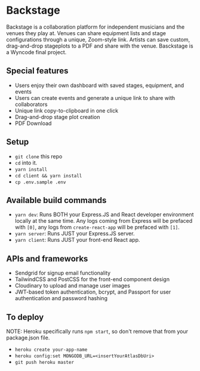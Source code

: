 # Backstage

Backstage is a collaboration platform for independent musicians and the venues they play at. Venues can share equipment lists and stage configurations through a unique, Zoom-style link. Artists can save custom, drag-and-drop stageplots to a PDF and share with the venue. Basckstage is a Wyncode final project.

## Special features

 - Users enjoy their own dashboard with saved stages, equipment, and events
 - Users can create events and generate a unique link to share with collaborators
 - Unique link copy-to-clipboard in one click
 - Drag-and-drop stage plot creation
 - PDF Download

## Setup

- `git clone` this repo
- `cd` into it.
- `yarn install`
- `cd client && yarn install`
- `cp .env.sample .env`

## Available build commands

- `yarn dev`: Runs BOTH your Express.JS and React developer environment locally at the same time. Any logs coming from Express will be prefaced with `[0]`, any logs from `create-react-app` will be prefaced with `[1]`.
- `yarn server`: Runs JUST your Express.JS server.
- `yarn client`: Runs JUST your front-end React app.

## APIs and frameworks
- Sendgrid for signup email functionality
- TailwindCSS and PostCSS for the front-end component design
- Cloudinary to upload and manage user images
- JWT-based token authentication, bcrypt, and Passport for user authentication and password hashing

## To deploy

NOTE: Heroku specifically runs `npm start`, so don't remove that from your package.json file.

- `heroku create your-app-name`
- `heroku config:set MONGODB_URL=<insertYourAtlasDbUri>`
- `git push heroku master`
